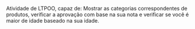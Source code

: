 Atividade de LTPOO, capaz de: Mostrar as categorias correspondentes de produtos, verificar a aprovação com base na sua nota e verificar se você é maior de idade baseado na sua idade.
